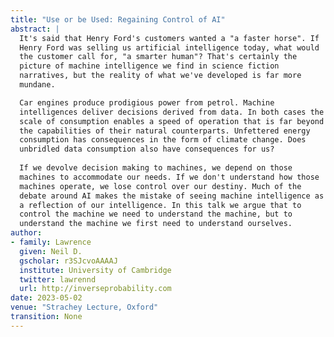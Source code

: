 ```yaml
---
title: "Use or be Used: Regaining Control of AI"
abstract: |
  It's said that Henry Ford's customers wanted a "a faster horse". If
  Henry Ford was selling us artificial intelligence today, what would
  the customer call for, "a smarter human"? That's certainly the
  picture of machine intelligence we find in science fiction
  narratives, but the reality of what we've developed is far more
  mundane.

  Car engines produce prodigious power from petrol. Machine
  intelligences deliver decisions derived from data. In both cases the
  scale of consumption enables a speed of operation that is far beyond
  the capabilities of their natural counterparts. Unfettered energy
  consumption has consequences in the form of climate change. Does
  unbridled data consumption also have consequences for us?
 
  If we devolve decision making to machines, we depend on those
  machines to accommodate our needs. If we don't understand how those
  machines operate, we lose control over our destiny. Much of the
  debate around AI makes the mistake of seeing machine intelligence as
  a reflection of our intelligence. In this talk we argue that to
  control the machine we need to understand the machine, but to
  understand the machine we first need to understand ourselves.
author:
- family: Lawrence
  given: Neil D.
  gscholar: r3SJcvoAAAAJ
  institute: University of Cambridge
  twitter: lawrennd
  url: http://inverseprobability.com
date: 2023-05-02
venue: "Strachey Lecture, Oxford"
transition: None
---
```

